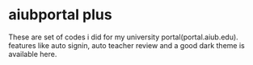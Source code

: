 # aiubportal plus
These are set of codes i did for my university portal(portal.aiub.edu). features like auto signin, auto teacher review and a good dark theme is available here.
